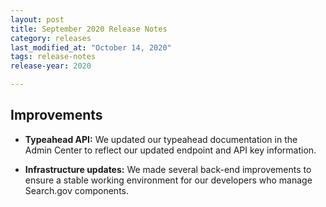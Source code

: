```yaml
---
layout: post
title: September 2020 Release Notes
category: releases
last_modified_at: "October 14, 2020"
tags: release-notes
release-year: 2020

---
```


## Improvements

* **Typeahead API:** We updated our typeahead documentation in the Admin Center to reflect our updated endpoint and API key information.

* **Infrastructure updates:** We made several back-end improvements to ensure a stable working environment for our developers who manage Search.gov components.
